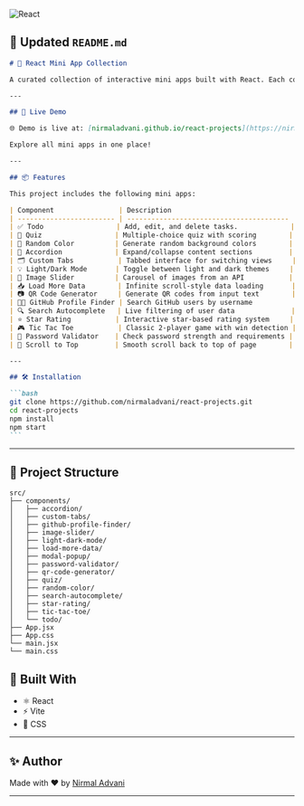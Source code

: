 
![React](https://img.shields.io/badge/React-18-blue?logo=react)
## 📘 Updated `README.md`

````markdown
# 🧩 React Mini App Collection

A curated collection of interactive mini apps built with React. Each component demonstrates a unique feature, UI pattern, or utility—from games and quizzes to modals and autocomplete search.

---

## 🚀 Live Demo

🌐 Demo is live at: [nirmaladvani.github.io/react-projects](https://nirmaladvani.github.io/react-projects/)

Explore all mini apps in one place!

---

## 📦 Features

This project includes the following mini apps:

| Component                | Description                              |
| ------------------------ | ---------------------------------------- |
| ✅ Todo                  | Add, edit, and delete tasks.             |
| 🧠 Quiz                  | Multiple-choice quiz with scoring        |
| 🎨 Random Color          | Generate random background colors        |
| 📂 Accordion             | Expand/collapse content sections         |
| 🗂️ Custom Tabs           | Tabbed interface for switching views     |
| 💡 Light/Dark Mode       | Toggle between light and dark themes     |
| 📸 Image Slider          | Carousel of images from an API           |
| 📥 Load More Data        | Infinite scroll-style data loading       |
| 📷 QR Code Generator     | Generate QR codes from input text        |
| 🧑‍💻 GitHub Profile Finder | Search GitHub users by username          |
| 🔍 Search Autocomplete   | Live filtering of user data              |
| ⭐ Star Rating           | Interactive star-based rating system     |
| 🎮 Tic Tac Toe           | Classic 2-player game with win detection |
| 🔐 Password Validator    | Check password strength and requirements |
| 📍 Scroll to Top         | Smooth scroll back to top of page        |

---

## 🛠️ Installation

```bash
git clone https://github.com/nirmaladvani/react-projects.git
cd react-projects
npm install
npm start
```
````

---



## 📁 Project Structure

```
src/
├── components/
│   ├── accordion/
│   ├── custom-tabs/
│   ├── github-profile-finder/
│   ├── image-slider/
│   ├── light-dark-mode/
│   ├── load-more-data/
│   ├── modal-popup/
│   ├── password-validator/
│   ├── qr-code-generator/
│   ├── quiz/
│   ├── random-color/
│   ├── search-autocomplete/
│   ├── star-rating/
│   ├── tic-tac-toe/
│   └── todo/
├── App.jsx
├── App.css
└── main.jsx
└── main.css

```

## 🧠 Built With
- ⚛️ React
- ⚡ Vite
- 🎨 CSS

---

## ✨ Author

Made with ❤️ by [Nirmal Advani](https://github.com/nirmaladvani)

---
